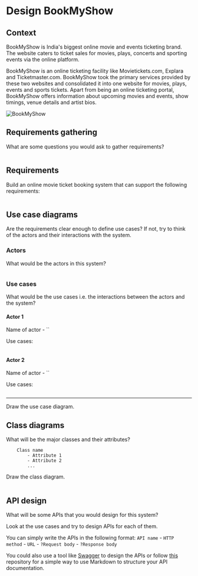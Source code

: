 # Design BookMyShow

## Context

BookMyShow is India's biggest online movie and events ticketing brand. The website caters to ticket sales for movies, plays, concerts and sporting events via the online platform.

BookMyShow is an online ticketing facility like Movietickets.com, Explara and Ticketmaster.com. BookMyShow took the primary services provided by these two websites and consolidated it into one website for movies, plays, events and sports tickets. Apart from being an online ticketing portal, BookMyShow offers information about upcoming movies and events, show timings, venue details and artist bios.

![BookMyShow](https://ideausher.com/wp-content/uploads/2021/09/Frame-14.jpg)

## Requirements gathering

What are some questions you would ask to gather requirements?

```
```

## Requirements

Build an online movie ticket booking system that can support the following requirements:
```
```

## Use case diagrams

Are the requirements clear enough to define use cases?
If not, try to think of the actors and their interactions with the system.

### Actors

What would be the actors in this system?

```
```

### Use cases

What would be the use cases i.e. the interactions between the actors and the system?

#### Actor 1

Name of actor - ``

Use cases:
```
```

#### Actor 2

Name of actor - ``

Use cases:
```
```

---

Draw the use case diagram.


## Class diagrams

What will be the major classes and their attributes?

```
    Class name
        - Attribute 1
        - Attribute 2
        ...
```

Draw the class diagram.
```
```

## API design

What will be some APIs that you would design for this system?

Look at the use cases and try to design APIs for each of them.

You can simply write the APIs in the following format:
`API name` - `HTTP method` - `URL` - `?Request body` - `?Response body`

You could also use a tool like [Swagger](https://swagger.io/) to design the APIs or follow [this](https://github.com/jamescooke/restapidocs) repository for a simple way to use Markdown to structure your API documentation.

